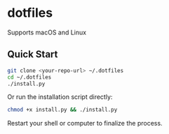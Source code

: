 # dotfiles

Supports macOS and Linux

## Quick Start

```bash
git clone <your-repo-url> ~/.dotfiles
cd ~/.dotfiles
./install.py
```

Or run the installation script directly:

```bash
chmod +x install.py && ./install.py
```

Restart your shell or computer to finalize the process.
